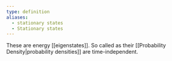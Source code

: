 ```yaml
---
type: definition
aliases:
  - stationary states
  - Stationary states
---
```

These are energy [[eigenstates]]. So called as their [[Probability Density|probability densities]] are time-independent.